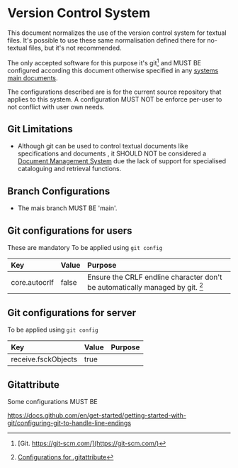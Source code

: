 # Version Control System

This document normalizes the use of the version control system for textual files. It's possible to use these same normalisation defined there for no-textual files, but it's not recommended.

The only accepted software for this purpose it's git[^git] and MUST BE configured according this document otherwise specified in any [systems main documents](Systems%20Main%20Documents.md).

The configurations described are is for the current source repository that applies to this system. A configuration MUST NOT be enforce per-user to not conflict with user own needs.

## Git Limitations

- Although git can be used to control textual documents like specifications and documents , it SHOULD NOT be considered a [Document Management System](../../../Taxonomy/Management/Management%20Systems/Document%20Management%20System.md) due the lack of support for specialised cataloguing and retrieval functions.

## Branch Configurations

- The mais branch MUST BE 'main'.


## Git configurations for users

These are mandatory To be applied using `git config`

| Key           | Value | Purpose                                                                  |
|:------------- |:----- |:------------------------------------------------------------------------ |
| core.autocrlf | false | Ensure the CRLF endline character don't be automatically managed by git. [^attribute] | 



## Git configurations for server

To be applied using `git config`

| Key                 | Value | Purpose |
|:------------------- |:----- |:------- |
| receive.fsckObjects | true  |         |



## Gitattribute 

Some configurations MUST BE 

https://docs.github.com/en/get-started/getting-started-with-git/configuring-git-to-handle-line-endings



[^git]: [Git. https://git-scm.com/](https://git-scm.com/)
[^attribute]: [Configurations for .gitattribute](#Gitattribute)